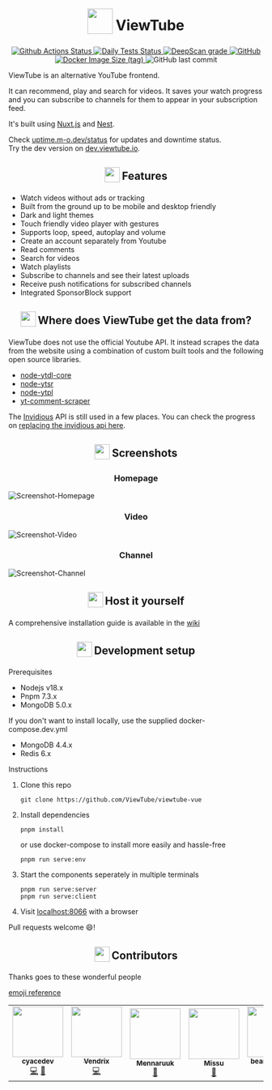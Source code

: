 <h1 align="center">
<sub>
<img  src="https://raw.githubusercontent.com/ViewTube/viewtube-vue/development/.github/images/logo.png"
      height="50"
      width="50">
</sub>
ViewTube
</h1>

<p align="center">
  <a href="https://github.com/ViewTube/viewtube-vue/actions/workflows/build-workflow.yml">
    <img src="https://github.com/ViewTube/viewtube-vue/actions/workflows/build-workflow.yml/badge.svg?branch=development" alt="Github Actions Status"> 
  </a>
  <a href="https://github.com/ViewTube/viewtube-vue/actions/workflows/test-workflow.yml">
    <img src="https://github.com/ViewTube/viewtube-vue/actions/workflows/test-workflow.yml/badge.svg?branch=development" alt="Daily Tests Status">
  </a>
  <a href="https://deepscan.io/dashboard#view=project&amp;tid=11097&amp;pid=14017&amp;bid=262917">
    <img src="https://deepscan.io/api/teams/11097/projects/14017/branches/262917/badge/grade.svg" alt="DeepScan grade">
  </a>
  <a href="https://github.com/ViewTube/viewtube-vue/blob/development/LICENSE">
    <img src="https://img.shields.io/github/license/mauriceoegerli/viewtube-vue" alt="GitHub">
  </a>
  <a href="https://hub.docker.com/r/mauriceo/viewtube">
    <img src="https://img.shields.io/docker/image-size/mauriceo/viewtube/dev?label=docker%20image" alt="Docker Image Size (tag)">
  </a>
  <img src="https://img.shields.io/github/last-commit/viewtube/viewtube-vue" alt="GitHub last commit">
</p>

ViewTube is an alternative YouTube frontend.

It can recommend, play and search for videos. It saves your watch progress and you can subscribe to channels for them to appear in your subscription feed.

It's built using [Nuxt.js](https://nuxtjs.org/) and [Nest](https://nestjs.com/).

Check [uptime.m-o.dev/status](https://uptime.m-o.dev/status) for updates and downtime status.  
Try the dev version on [dev.viewtube.io](https://dev.viewtube.io).

<h2 align="center">
<sub>
<img  src=".github/icons/star.svg"
      height="30"
      width="30">
</sub>
Features
</h2>

- Watch videos without ads or tracking
- Built from the ground up to be mobile and desktop friendly
- Dark and light themes
- Touch friendly video player with gestures
- Supports loop, speed, autoplay and volume
- Create an account separately from Youtube
- Read comments
- Search for videos
- Watch playlists
- Subscribe to channels and see their latest uploads
- Receive push notifications for subscribed channels
- Integrated SponsorBlock support

<h2 align="center">
<sub>
<img  src=".github/icons/question.svg"
      height="30"
      width="30">
</sub>
Where does ViewTube get the data from?
</h2>

ViewTube does not use the official Youtube API. It instead scrapes the data from the website using a combination of custom built tools and the following open source libraries.

- [node-ytdl-core](https://github.com/fent/node-ytdl-core)
- [node-ytsr](https://github.com/TimeForANinja/node-ytsr)
- [node-ytpl](https://github.com/TimeForANinja/node-ytpl)
- [yt-comment-scraper ](https://github.com/FreeTubeApp/yt-comment-scraper)

The [Invidious](https://github.com/iv-org/invidious) API is still used in a few places.
You can check the progress on [replacing the invidious api here](https://github.com/ViewTube/viewtube-vue/wiki/Invidious-API-migration).

<h2 align="center">
<sub>
<img  src=".github/icons/screenshot.svg"
      height="30"
      width="30">
</sub>
Screenshots
</h2>

<h3 align="center">
Homepage
</h3>

![Screenshot-Homepage](https://i.ibb.co/Gk5tKQ7/lxt1y0mk.jpg)

<h3 align="center">
Video
</h3>

![Screenshot-Video](https://i.ibb.co/RTL2v3f/g2ejf7wf.jpg)

<h3 align="center">
Channel
</h3>

![Screenshot-Channel](https://i.ibb.co/h9mf1yd/6j45ao5r.jpg)

<h2 align="center">
<sub>
<img  src=".github/icons/home.svg"
      height="30"
      width="30">
</sub>
Host it yourself
</h2>

A comprehensive installation guide is available in the [wiki](https://github.com/ViewTube/viewtube-vue/wiki/Installation)

<h2 align="center">
<sub>
<img  src=".github/icons/dev.svg"
      height="30"
      width="30">
</sub>
Development setup
</h2>
Prerequisites

- Nodejs v18.x
- Pnpm 7.3.x
- MongoDB 5.0.x

If you don't want to install locally, use the supplied docker-compose.dev.yml

- MongoDB 4.4.x
- Redis 6.x

Instructions

1. Clone this repo

   `git clone https://github.com/ViewTube/viewtube-vue`

2. Install dependencies

   `pnpm install`

   or use docker-compose to install more easily and hassle-free

   `pnpm run serve:env`

3. Start the components seperately in multiple terminals

   `pnpm run serve:server`  
   `pnpm run serve:client`

4. Visit [localhost:8066](http://localhost:8066) with a browser

Pull requests welcome 😄!

<h2 align="center">
<sub>
<img  src=".github/icons/people.svg"
      height="30"
      width="30">
</sub>
Contributors
</h2>

Thanks goes to these wonderful people

[emoji reference](https://allcontributors.org/docs/en/emoji-key)

<!-- ALL-CONTRIBUTORS-LIST:START - Do not remove or modify this section -->
<!-- prettier-ignore-start -->
<!-- markdownlint-disable -->
<table>
  <tr>
    <td align="center"><a href="https://github.com/cyacedev"><img src="https://avatars0.githubusercontent.com/u/46712905?v=4?s=100" width="100px;" alt=""/><br /><sub><b>cyacedev</b></sub></a><br /><a href="https://github.com/ViewTube/viewtube-vue/commits?author=cyacedev" title="Code">💻</a> <a href="https://github.com/ViewTube/viewtube-vue/commits?author=cyacedev" title="Documentation">📖</a></td>
    <td align="center"><a href="https://github.com/ckVendrix"><img src="https://avatars2.githubusercontent.com/u/51775140?v=4?s=100" width="100px;" alt=""/><br /><sub><b>Vendrix</b></sub></a><br /><a href="https://github.com/ViewTube/viewtube-vue/commits?author=ckVendrix" title="Code">💻</a></td>
    <td align="center"><a href="https://github.com/Mennaruuk"><img src="https://avatars.githubusercontent.com/u/52135169?v=4?s=100" width="100px;" alt=""/><br /><sub><b>Mennaruuk</b></sub></a><br /><a href="https://github.com/ViewTube/viewtube-vue/commits?author=Mennaruuk" title="Documentation">📖</a></td>
    <td align="center"><a href="https://github.com/mizzunet"><img src="https://avatars.githubusercontent.com/u/10193999?v=4?s=100" width="100px;" alt=""/><br /><sub><b>Missu</b></sub></a><br /><a href="https://github.com/ViewTube/viewtube-vue/commits?author=mizzunet" title="Documentation">📖</a></td>
    <td align="center"><a href="https://github.com/beardeddude"><img src="https://avatars.githubusercontent.com/u/36680638?v=4?s=100" width="100px;" alt=""/><br /><sub><b>beardeddude</b></sub></a><br /><a href="https://github.com/ViewTube/viewtube-vue/commits?author=beardeddude" title="Code">💻</a></td>
  </tr>
</table>

<!-- markdownlint-restore -->
<!-- prettier-ignore-end -->

<!-- ALL-CONTRIBUTORS-LIST:END -->
